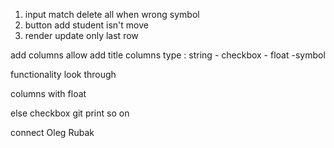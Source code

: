 1. input match delete all when wrong symbol
2. button add student isn't move
3. render update only last row



add columns
 allow add title columns
 	type : string - checkbox - float -symbol




functionality look through 


columns with float

else checkbox git print so on



connect Oleg Rubak

